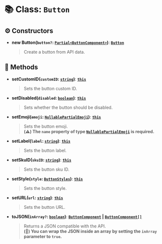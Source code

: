 # 📚 Class: `Button`

## ⚙️ Constructors

- **new Button(`button?`: [`Partial<ButtonComponent>`][ButtonComponentURL])**: **[`Button`](Button.md)**
  > Create a button from API data.

## 🔧 Methods

- **setCustomID(`customID`: [`string`][StringURL])**: **[`this`][ThisURL]**
  > Sets the button custom ID.
- **setDisabled(`disabled`: [`boolean`][BooleanURL])**: **[`this`][ThisURL]**
  > Sets whether the button should be disabled.
- **setEmoji(`emoji`: [`NullablePartialEmoji`][NullablePartialEmojiURL])**: **[`this`][ThisURL]**
  > Sets the button emoji.<br>**(⚠️) The `name` property of type [`NullablePartialEmoji`][NullablePartialEmojiURL] is required.**
- **setLabel(`label`: [`string`][StringURL])**: **[`this`][ThisURL]**
  > Sets the button label.
- **setSkuID(`skuID`: [`string`][StringURL])**: **[`this`][ThisURL]**
  > Sets the button sku ID.
- **setStyle(`style`: [`ButtonStyles`][ButtonStylesURL])**: **[`this`][ThisURL]**
  > Sets the button style.
- **setURL(`url`: [`string`][StringURL])**: **[`this`][ThisURL]**
  > Sets the button URL.
- **toJSON(`inArray?`: [`boolean`][BooleanURL])**: **[`ButtonComponent`][ButtonComponentURL] | [`ButtonComponent[]`][ButtonComponentURL]**
  > Returns a JSON compatible with the API.<br>**(🛟) You can wrap the JSON inside an array by setting the `inArray` parameter to `true`.**

[BooleanURL]: https://developer.mozilla.org/en-US/docs/Web/JavaScript/Reference/Global_Objects/Boolean
[ButtonComponentURL]: https://docs.oceanic.ws/dev/types/Types_Channels.ButtonComponent.html
[ButtonStylesURL]: https://docs.oceanic.ws/v1.11.0/enums/Constants.ButtonStyles.html
[NullablePartialEmojiURL]: https://docs.oceanic.ws/dev/interfaces/Types_Guilds.NullablePartialEmoji.html
[StringURL]: https://developer.mozilla.org/en-US/docs/Web/JavaScript/Reference/Global_Objects/String
[ThisURL]: https://developer.mozilla.org/en-US/docs/Web/JavaScript/Reference/Global_Objects/This
